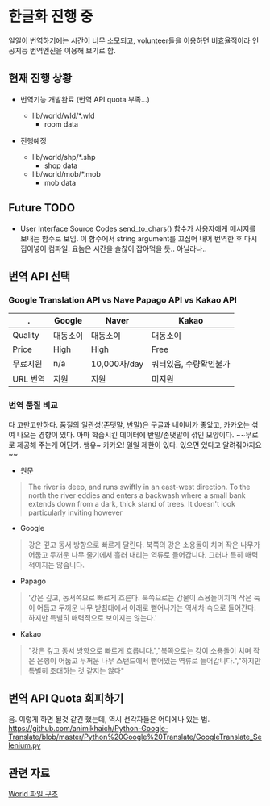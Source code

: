 # 한글화 진행 중

일일이 번역하기에는 시간이 너무 소모되고, volunteer들을 이용하면 비효율적이라 인공지능 번역엔진을 이용해 보기로 함.

## 현재 진행 상황

- 번역기능 개발완료 (번역 API quota 부족...)
  - lib/world/wld/\*.wld
    - room data

- 진행예정
  - lib/world/shp/\*.shp
    - shop data
  - lib/world/mob/\*.mob
    - mob data

## Future TODO
- User Interface Source Codes
send_to_chars() 함수가 사용자에게 메시지를 보내는 함수로 보임.
이 함수에서 string argument를 끄집어 내어 번역한 후 다시 집어넣어 컴파일.
요놈은 시간을 솔찮이 잡아먹을 듯.. 아닐라나..

## 번역 API 선택

### Google Translation API vs Nave Papago API vs Kakao API

. | Google | Naver | Kakao
----|------- | ------|------
Quality | 대동소이 | 대동소이 | 대동소이
Price | High  | High | Free
무료지원 | n/a  | 10,000자/day | 쿼터있음, 수량확인불가 
URL 번역 | 지원 | 지원 | 미지원

### 번역 품질 비교

다 고만고만하다. 품질의 일관성(존댓말, 반말)은 구글과 네이버가 좋았고, 카카오는 섞여 나오는 경향이 있다. 아마 학습시킨 데이터에 반말/존댓말이 섞인 모양이다. ~~무료로 제공해 주는게 어딘가. 쌩유~ 카카오! 일일 제한이 있다. 있으면 있다고 알려줘야지요~~

- 원문 

> The river is deep, and runs swiftly in an east-west direction.  To the north the river eddies and enters a backwash where a small bank extends down from a dark, thick stand of trees.  It doesn't look particularly inviting however

- Google
> 강은 깊고 동서 방향으로 빠르게 달린다. 북쪽의 강은 소용돌이 치며 작은 나무가 어둡고 두꺼운 나무 줄기에서 흘러 내리는 역류로 들어갑니다. 그러나 특히 매력적이지는 않습니다.

- Papago

> '강은 깊고, 동서쪽으로 빠르게 흐른다. 북쪽으로는 강물이 소용돌이치며 작은 둑이 어둡고 두꺼운 나무 받침대에서 아래로 뻗어나가는 역세차 속으로 들어간다. 하지만 특별히 매력적으로 보이지는 않는다.'

- Kakao

> "강은 깊고 동서 방향으로 빠르게 흐릅니다.","북쪽으로는 강이 소용돌이 치며 작은 은행이 어둡고 두꺼운 나무 스탠드에서 뻗어있는 역류로 들어갑니다.","하지만 특별히 초대하는 것 같지는 않다"

## 번역 API Quota 회피하기

음. 이렇게 하면 될것 같긴 했는데, 역시 선각자들은 어디에나 있는 법.
https://github.com/animikhaich/Python-Google-Translate/blob/master/Python%20Google%20Translate/GoogleTranslate_Selenium.py



## 관련 자료

[World 파일 구조](https://www.circlemud.org/cdp/building/building-3.html)





